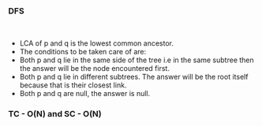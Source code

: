 ### DFS
​
- LCA of p and q is the lowest common ancestor.
- The conditions to be taken care of are:
- Both p and q lie in the same side of the tree i.e in the same subtree then the answer will be the node encountered first.
- Both p and q lie in different subtrees. The answer will be the root itself because that is their closest link.
- Both p and q are null, the answer is null.
​
### TC - O(N) and SC - O(N)